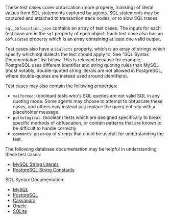 These test cases cover obfuscation (more properly, masking) of literal values
from SQL statements captured by agents. SQL statements may be captured and
attached to transaction trace nodes, or to slow SQL traces.

`sql_obfuscation.json` contains an array of test cases.  The inputs for each
test case are in the `sql` property of each object. Each test case also has an
`obfuscated` property which is an array containing at least one valid output.

Test cases also have a `dialects` property, which is an array of strings which
specify which sql dialects the test should apply to. See "SQL Syntax Documentation" list below. This is relevant because for example, PostgreSQL uses
different identifier and string quoting rules than MySQL (most notably,
double-quoted string literals are not allowed in PostgreSQL, where
double-quotes are instead used around identifiers).

Test cases may also contain the following properties:
  * `malformed`: (boolean) tests who's SQL queries are not valid SQL in any
  quoting mode. Some agents may choose to attempt to obfuscate these cases,
  and others may instead just replace the query entirely with a placeholder
  message.
  * `pathological`: (boolean) tests which are designed specifically to break
  specific methods of obfuscation, or contain patterns that are known to be
  difficult to handle correctly
  * `comments`: an array of strings that could be usefult for understanding
  the test.

The following database documentation may be helpful in understanding these test
cases:
* [MySQL String Literals](http://dev.mysql.com/doc/refman/5.5/en/string-literals.html)
* [PostgreSQL String Constants](http://www.postgresql.org/docs/8.2/static/sql-syntax-lexical.html#SQL-SYNTAX-CONSTANTS)

SQL Syntax Documentation:
* [MySQL](http://dev.mysql.com/doc/refman/5.5/en/language-structure.html)
* [PostgreSQL](http://www.postgresql.org/docs/8.4/static/sql-syntax.html)
* [Cassandra](http://docs.datastax.com/en/cql/3.1/cql/cql_reference/cql_lexicon_c.html)
* [Oracle](http://docs.oracle.com/cd/B28359_01/appdev.111/b28370/langelems.htm)
* [SQLite](https://www.sqlite.org/lang.html)
